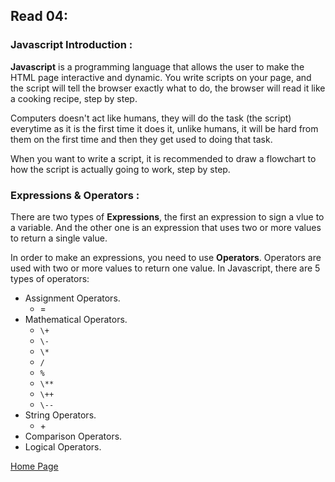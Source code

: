 ## **Read 04:**

### Javascript Introduction :
**Javascript** is a programming language that allows the user to make the HTML page interactive and dynamic. You write scripts on your page, and the script will tell the browser exactly what to do, the browser will read it like a cooking recipe, step by step.

Computers doesn't act like humans, they will do the task (the script) everytime as it is the first time it does it, unlike humans, it will be hard from them on the first time and then they get used to doing that task.

When you want to write a script, it is recommended to draw a flowchart to how the script is actually going to work, step by step.

### Expressions & Operators :
There are two types of **Expressions**, the first an expression to sign a vlue to a variable. And the other one is an expression that uses two or more values to return a single value.

In order to make an expressions, you need to use **Operators**. Operators are used with two or more values to return one value. In Javascript, there are 5 types of operators:
* Assignment Operators.
    *  =
* Mathematical Operators.
    *  ``` \+ ```
    *  ``` \- ```
    *  ``` \* ```
    *  ``` / ```
    *  ``` % ```
    *  ``` \** ```
    *  ``` \++ ```
    *  ``` \-- ```
* String Operators.
    *  \+
* Comparison Operators.
* Logical Operators.


[Home Page](README.md)